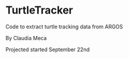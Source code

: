 # TurtleTracker
Code to extract turtle tracking data from ARGOS

By Claudia Meca

Projected started September 22nd